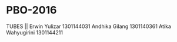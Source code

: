 # PBO-2016

TUBES || Erwin Yulizar      1301144031
         Andhika Gilang     1301140361
         Atika Wahyugirini  1301144211
  

